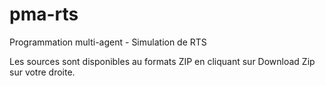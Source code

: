 pma-rts
=======

Programmation multi-agent - Simulation de RTS

Les sources sont disponibles au formats ZIP en cliquant sur Download Zip sur votre droite.
